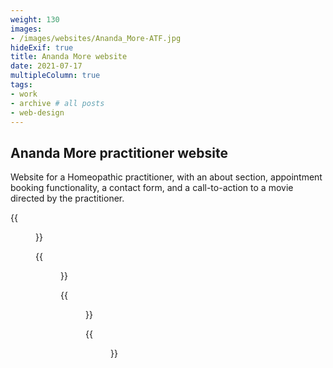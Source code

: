 ```yaml
---
weight: 130
images:
- /images/websites/Ananda_More-ATF.jpg
hideExif: true
title: Ananda More website
date: 2021-07-17
multipleColumn: true
tags:
- work
- archive # all posts
- web-design
---
```


## Ananda More practitioner website

Website for a Homeopathic practitioner, with an about section, appointment
booking functionality, a contact form, and a call-to-action to a movie directed
by the practitioner.

{{<figure src="/img/websites/Ananda_More-about.jpg" title="About the practitioner">}}

{{<figure src="/img/websites/Ananda_More-bookings.jpg" title="Appointment booking calendar">}}

{{<figure src="/img/websites/Ananda_More-contact.jpg" title="Contact form and details">}}

{{<figure src="/img/websites/Ananda_More-footer.jpg" title="Site footer">}}
